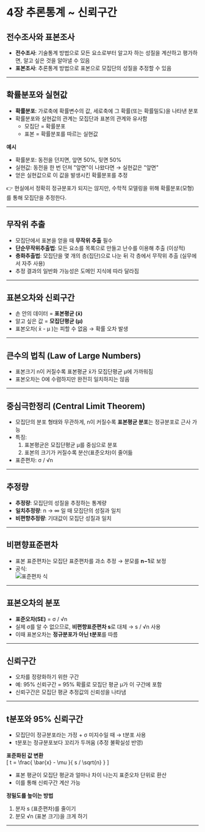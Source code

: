 # 4장 추론통계 ~ 신뢰구간

## 전수조사와 표본조사
- **전수조사**: 기술통계 방법으로 모든 요소로부터 알고자 하는 성질을 계산하고 평가하면, 알고 싶은 것을 알아낼 수 있음  
- **표본조사**: 추론통계 방법으로 표본으로 모집단의 성질을 추정할 수 있음  

---

## 확률분포와 실현값
- **확률분포**: 가로축에 확률변수의 값, 세로축에 그 확률(또는 확률밀도)을 나타낸 분포  
- 확률분포와 실현값의 관계는 모집단과 표본의 관계와 유사함  
  - 모집단 = 확률분포  
  - 표본 = 확률분포를 따르는 실현값  

**예시**  
- 확률분포: 동전을 던지면, 앞면 50%, 뒷면 50%  
- 실현값: 동전을 한 번 던져 "앞면"이 나왔다면 → 실현값은 "앞면"  
- 얻은 실현값으로 이 값을 발생시킨 확률분포를 추정  

👉 현실에서 정확히 정규분포가 되지는 않지만, 수학적 모델링을 위해 확률분포(모형)를 통해 모집단을 추정한다.  

---

## 무작위 추출
- 모집단에서 표본을 얻을 때 **무작위 추출** 필수  
- **단순무작위추출법**: 모든 요소를 목록으로 만들고 난수를 이용해 추출 (이상적)  
- **층화추출법**: 모집단을 몇 개의 층(집단)으로 나눈 뒤 각 층에서 무작위 추출 (실무에서 자주 사용)  
- 추정 결과의 일반화 가능성은 도메인 지식에 따라 달라짐  

---

## 표본오차와 신뢰구간
- 손 안의 데이터 = **표본평균 (x̄)**  
- 알고 싶은 값 = **모집단평균 (μ)**  
- 표본오차( x̄ - μ )는 피할 수 없음 → 확률 오차 발생  

---

## 큰수의 법칙 (Law of Large Numbers)
- 표본크기 n이 커질수록 표본평균 x̄가 모집단평균 μ에 가까워짐  
- 표본오차는 0에 수렴하지만 완전히 일치하지는 않음  

---

## 중심극한정리 (Central Limit Theorem)
- 모집단의 분포 형태와 무관하게, n이 커질수록 **표본평균 분포**는 정규분포로 근사 가능  
- 특징:
  1. 표본평균은 모집단평균 μ를 중심으로 분포  
  2. 표본의 크기가 커질수록 분산(표준오차)이 줄어듦  
- 표준편차: σ / √n  

---

## 추정량
- **추정량**: 모집단의 성질을 추정하는 통계량  
- **일치추정량**: n → ∞ 일 때 모집단의 성질과 일치  
- **비편향추정량**: 기대값이 모집단 성질과 일치  

---

## 비편향표준편차
- 표본 표준편차는 모집단 표준편차를 과소 추정 → 분모를 **n−1**로 보정  
- 공식:  
  ![표준편차 식](https://wikimedia.org/api/rest_v1/media/math/render/svg/3a7f5e0f46fdbb6d858d6a72c4f6a1db8473a3b4)

---

## 표본오차의 분포
- **표준오차(SE)** = σ / √n  
- 실제 σ를 알 수 없으므로, **비편향표준편차 s**로 대체 → s / √n 사용  
- 이때 표본오차는 **정규분포가 아닌 t분포**를 따름  

---

## 신뢰구간
- 오차를 정량화하기 위한 구간  
- 예: 95% 신뢰구간 = 95% 확률로 모집단 평균 μ가 이 구간에 포함  
- 신뢰구간은 모집단 평균 추정값의 신뢰성을 나타냄  

---

## t분포와 95% 신뢰구간
- 모집단이 정규분포라는 가정 + σ 미지수일 때 → t분포 사용  
- t분포는 정규분포보다 꼬리가 두꺼움 (추정 불확실성 반영)  

**표준화된 값 변환**  
\[
t = \frac{ \bar{x} - \mu }{ s / \sqrt{n} }
\]

- 표본 평균이 모집단 평균과 얼마나 차이 나는지 표준오차 단위로 환산  
- 이를 통해 신뢰구간 계산 가능  

**정밀도를 높이는 방법**  
1. 분자 s (표준편차)를 줄이기  
2. 분모 √n (표본 크기)을 크게 하기  

---
